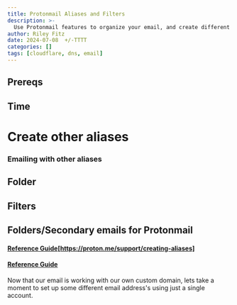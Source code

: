 ```yaml
---
title: Protonmail Aliases and Filters
description: >-
  Use Protonmail features to organize your email, and create different endpoints to reach you at.
author: Riley Fitz
date: 2024-07-08  +/-TTTT
categories: []
tags: [cloudflare, dns, email]
---
```


## Prereqs

## Time

# Create other aliases
### Emailing with other aliases

## Folder

## Filters



## Folders/Secondary emails for Protonmail
#### [Reference Guide](https://proton.me/support/creating-aliases)[https://proton.me/support/creating-aliases]
#### [Reference Guide]()

Now that our email is working with our own custom domain, lets take a moment to set up some different email address's using just a single account.